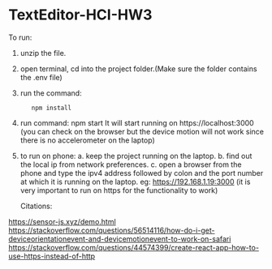 # TextEditor-HCI-HW3

To run:
1. unzip the file.
2. open terminal, cd into the project folder.(Make sure the folder contains the .env file)
3. run the command:

          npm install 

4. run command:
          npm start
It will start running on https://localhost:3000 (you can check on the browser but the device motion will not work since there is no accelerometer on the laptop)
5. to run on phone:
   a. keep the project running on the laptop.
   b. find out the local ip from network preferences.
   c. open a browser from the phone and type the ipv4 address followed by colon and the port      number at which it is running on the laptop. eg: https://192.168.1.19:3000 (it is very important to run on https for the functionality to work)
   
   
   Citations:
   
https://sensor-js.xyz/demo.html
https://stackoverflow.com/questions/56514116/how-do-i-get-deviceorientationevent-and-devicemotionevent-to-work-on-safari
https://stackoverflow.com/questions/44574399/create-react-app-how-to-use-https-instead-of-http
